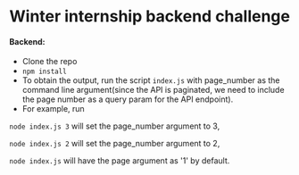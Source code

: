 # Winter internship backend challenge

#### Backend:
* Clone the repo
* ```npm install```
* To obtain the output, run the script ```index.js``` with page_number as the command line argument(since the API is paginated, we need to include the page number as a query param for the API endpoint).
* For example, run

```node index.js 3``` will set the page_number argument to 3,  

```node index.js 2``` will set the page_number argument to 2,

```node index.js``` will have the page argument as '1' by default.
